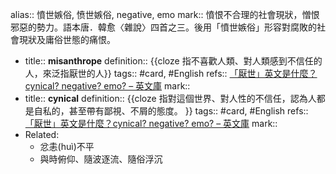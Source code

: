 alias:: 憤世嫉俗, 愤世嫉俗, negative, emo
mark:: 憤恨不合理的社會現狀，憎恨邪惡的勢力。語本唐．韓愈〈雜說〉四首之三。後用「憤世嫉俗」形容對腐敗的社會現狀及庸俗世態的痛恨。

  - title:: **misanthrope**
    definition:: {{cloze 指不喜歡人類、對人類感到不信任的人，來泛指厭世的人}}
    tags:: #card, #English 
    refs:: [「厭世」英文是什麼？cynical? negative? emo? – 英文庫](https://english.cool/cynical/)
    mark::
  - title:: **cynical**
    definition:: {{cloze 指對這個世界、對人性的不信任，認為人都是自私的，甚至帶有鄙視、不屑的態度。 }}
    tags:: #card, #English 
    refs:: [「厭世」英文是什麼？cynical? negative? emo? – 英文庫](https://english.cool/cynical/)
    mark::
  - Related:
    - 忿恚(huì)不平
    - 與時俯仰、隨波逐流、隨俗浮沉